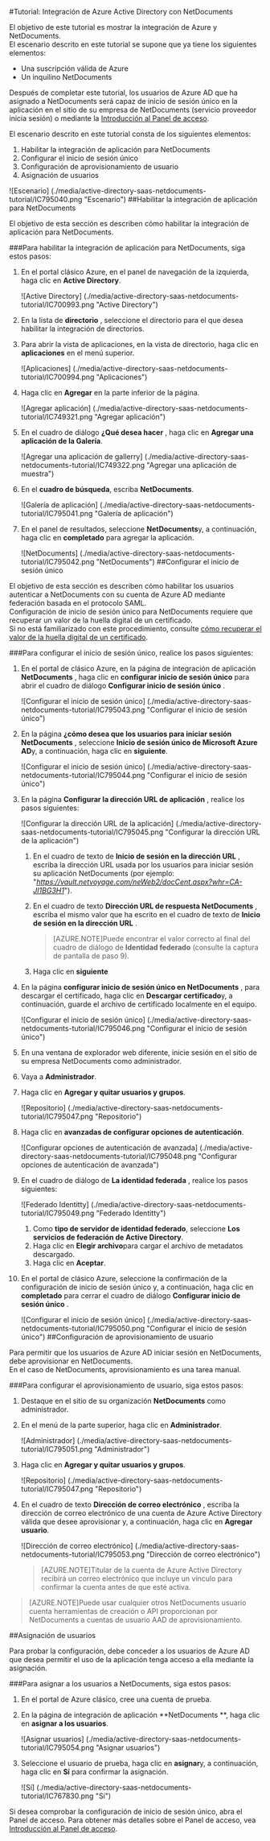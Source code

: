 <properties 
    pageTitle="Tutorial: Integración de Azure Active Directory con NetDocuments | Microsoft Azure" 
    description="Aprenda a usar NetDocuments con Azure Active Directory para habilitar el inicio de sesión único, aprovisionamiento automatizado y mucho más." 
    services="active-directory" 
    authors="jeevansd"  
    documentationCenter="na" 
    manager="femila"/>
<tags 
    ms.service="active-directory" 
    ms.devlang="na" 
    ms.topic="article" 
    ms.tgt_pltfrm="na" 
    ms.workload="identity" 
    ms.date="09/29/2016" 
    ms.author="jeedes" />

#<a name="tutorial-azure-active-directory-integration-with-netdocuments"></a>Tutorial: Integración de Azure Active Directory con NetDocuments
  
El objetivo de este tutorial es mostrar la integración de Azure y NetDocuments.  
El escenario descrito en este tutorial se supone que ya tiene los siguientes elementos:

-   Una suscripción válida de Azure
-   Un inquilino NetDocuments
  
Después de completar este tutorial, los usuarios de Azure AD que ha asignado a NetDocuments será capaz de inicio de sesión único en la aplicación en el sitio de su empresa de NetDocuments (servicio proveedor inicia sesión) o mediante la [Introducción al Panel de acceso](active-directory-saas-access-panel-introduction.md).
  
El escenario descrito en este tutorial consta de los siguientes elementos:

1.  Habilitar la integración de aplicación para NetDocuments
2.  Configurar el inicio de sesión único
3.  Configuración de aprovisionamiento de usuario
4.  Asignación de usuarios

![Escenario] (./media/active-directory-saas-netdocuments-tutorial/IC795040.png "Escenario")
##<a name="enabling-the-application-integration-for-netdocuments"></a>Habilitar la integración de aplicación para NetDocuments
  
El objetivo de esta sección es describen cómo habilitar la integración de aplicación para NetDocuments.

###<a name="to-enable-the-application-integration-for-netdocuments-perform-the-following-steps"></a>Para habilitar la integración de aplicación para NetDocuments, siga estos pasos:

1.  En el portal clásico Azure, en el panel de navegación de la izquierda, haga clic en **Active Directory**.

    ![Active Directory] (./media/active-directory-saas-netdocuments-tutorial/IC700993.png "Active Directory")

2.  En la lista de **directorio** , seleccione el directorio para el que desea habilitar la integración de directorios.

3.  Para abrir la vista de aplicaciones, en la vista de directorio, haga clic en **aplicaciones** en el menú superior.

    ![Aplicaciones] (./media/active-directory-saas-netdocuments-tutorial/IC700994.png "Aplicaciones")

4.  Haga clic en **Agregar** en la parte inferior de la página.

    ![Agregar aplicación] (./media/active-directory-saas-netdocuments-tutorial/IC749321.png "Agregar aplicación")

5.  En el cuadro de diálogo **¿Qué desea hacer** , haga clic en **Agregar una aplicación de la Galería**.

    ![Agregar una aplicación de gallerry] (./media/active-directory-saas-netdocuments-tutorial/IC749322.png "Agregar una aplicación de muestra")

6.  En el **cuadro de búsqueda**, escriba **NetDocuments**.

    ![Galería de aplicación] (./media/active-directory-saas-netdocuments-tutorial/IC795041.png "Galería de aplicación")

7.  En el panel de resultados, seleccione **NetDocuments**y, a continuación, haga clic en **completado** para agregar la aplicación.

    ![NetDocuments] (./media/active-directory-saas-netdocuments-tutorial/IC795042.png "NetDocuments")
##<a name="configuring-single-sign-on"></a>Configurar el inicio de sesión único
  
El objetivo de esta sección es describen cómo habilitar los usuarios autenticar a NetDocuments con su cuenta de Azure AD mediante federación basada en el protocolo SAML.  
Configuración de inicio de sesión único para NetDocuments requiere que recuperar un valor de la huella digital de un certificado.  
Si no está familiarizado con este procedimiento, consulte [cómo recuperar el valor de la huella digital de un certificado](http://youtu.be/YKQF266SAxI).

###<a name="to-configure-single-sign-on-perform-the-following-steps"></a>Para configurar el inicio de sesión único, realice los pasos siguientes:

1.  En el portal de clásico Azure, en la página de integración de aplicación **NetDocuments** , haga clic en **configurar inicio de sesión único** para abrir el cuadro de diálogo **Configurar inicio de sesión único** .

    ![Configurar el inicio de sesión único] (./media/active-directory-saas-netdocuments-tutorial/IC795043.png "Configurar el inicio de sesión único")

2.  En la página **¿cómo desea que los usuarios para iniciar sesión NetDocuments** , seleccione **Inicio de sesión único de Microsoft Azure AD**y, a continuación, haga clic en **siguiente**.

    ![Configurar el inicio de sesión único] (./media/active-directory-saas-netdocuments-tutorial/IC795044.png "Configurar el inicio de sesión único")

3.  En la página **Configurar la dirección URL de aplicación** , realice los pasos siguientes:

    ![Configurar la dirección URL de la aplicación] (./media/active-directory-saas-netdocuments-tutorial/IC795045.png "Configurar la dirección URL de la aplicación")

    1.  En el cuadro de texto de **Inicio de sesión en la dirección URL** , escriba la dirección URL usada por los usuarios para iniciar sesión su aplicación NetDocuments (por ejemplo: "*https://vault.netvoyage.com/neWeb2/docCent.aspx?whr=CA-JI1BG3H1*").
    2.  En el cuadro de texto **Dirección URL de respuesta NetDocuments** , escriba el mismo valor que ha escrito en el cuadro de texto de **Inicio de sesión en la dirección URL** .  

        >[AZURE.NOTE]Puede encontrar el valor correcto al final del cuadro de diálogo de **Identidad federado** (consulte la captura de pantalla de paso 9).

    3.  Haga clic en **siguiente**

4.  En la página **configurar inicio de sesión único en NetDocuments** , para descargar el certificado, haga clic en **Descargar certificado**y, a continuación, guarde el archivo de certificado localmente en el equipo.

    ![Configurar el inicio de sesión único] (./media/active-directory-saas-netdocuments-tutorial/IC795046.png "Configurar el inicio de sesión único")

5.  En una ventana de explorador web diferente, inicie sesión en el sitio de su empresa NetDocuments como administrador.

6.  Vaya a **Administrador**.

7.  Haga clic en **Agregar y quitar usuarios y grupos**.

    ![Repositorio] (./media/active-directory-saas-netdocuments-tutorial/IC795047.png "Repositorio")

8.  Haga clic en **avanzadas de configurar opciones de autenticación**.

    ![Configurar opciones de autenticación de avanzada] (./media/active-directory-saas-netdocuments-tutorial/IC795048.png "Configurar opciones de autenticación de avanzada")

9.  En el cuadro de diálogo de **La identidad federada** , realice los pasos siguientes:

    ![Federado Identitty] (./media/active-directory-saas-netdocuments-tutorial/IC795049.png "Federado Identitty")

    1.  Como **tipo de servidor de identidad federado**, seleccione **Los servicios de federación de Active Directory**.
    2.  Haga clic en **Elegir archivo**para cargar el archivo de metadatos descargado.
    3.  Haga clic en **Aceptar**.

10. En el portal de clásico Azure, seleccione la confirmación de la configuración de inicio de sesión único y, a continuación, haga clic en **completado** para cerrar el cuadro de diálogo **Configurar inicio de sesión único** .

    ![Configurar el inicio de sesión único] (./media/active-directory-saas-netdocuments-tutorial/IC795050.png "Configurar el inicio de sesión único")
##<a name="configuring-user-provisioning"></a>Configuración de aprovisionamiento de usuario
  
Para permitir que los usuarios de Azure AD iniciar sesión en NetDocuments, debe aprovisionar en NetDocuments.  
En el caso de NetDocuments, aprovisionamiento es una tarea manual.

###<a name="to-configure-user-provisioning-perform-the-following-steps"></a>Para configurar el aprovisionamiento de usuario, siga estos pasos:

1.  Destaque en el sitio de su organización **NetDocuments** como administrador.

2.  En el menú de la parte superior, haga clic en **Administrador**.

    ![Administrador] (./media/active-directory-saas-netdocuments-tutorial/IC795051.png "Administrador")

3.  Haga clic en **Agregar y quitar usuarios y grupos**.

    ![Repositorio] (./media/active-directory-saas-netdocuments-tutorial/IC795047.png "Repositorio")

4.  En el cuadro de texto **Dirección de correo electrónico** , escriba la dirección de correo electrónico de una cuenta de Azure Active Directory válida que desee aprovisionar y, a continuación, haga clic en **Agregar usuario**.

    ![Dirección de correo electrónico] (./media/active-directory-saas-netdocuments-tutorial/IC795053.png "Dirección de correo electrónico")

    >[AZURE.NOTE]Titular de la cuenta de Azure Active Directory recibirá un correo electrónico que incluye un vínculo para confirmar la cuenta antes de que esté activa.

>[AZURE.NOTE]Puede usar cualquier otros NetDocuments usuario cuenta herramientas de creación o API proporcionan por NetDocuments a cuentas de usuario AAD de aprovisionamiento.

##<a name="assigning-users"></a>Asignación de usuarios
  
Para probar la configuración, debe conceder a los usuarios de Azure AD que desea permitir el uso de la aplicación tenga acceso a ella mediante la asignación.

###<a name="to-assign-users-to-netdocuments-perform-the-following-steps"></a>Para asignar a los usuarios a NetDocuments, siga estos pasos:

1.  En el portal de Azure clásico, cree una cuenta de prueba.

2.  En la página de integración de aplicación **NetDocuments **, haga clic en **asignar a los usuarios**.

    ![Asignar usuarios] (./media/active-directory-saas-netdocuments-tutorial/IC795054.png "Asignar usuarios")

3.  Seleccione el usuario de prueba, haga clic en **asignar**y, a continuación, haga clic en **Sí** para confirmar la asignación.

    ![Sí] (./media/active-directory-saas-netdocuments-tutorial/IC767830.png "Sí")
  
Si desea comprobar la configuración de inicio de sesión único, abra el Panel de acceso. Para obtener más detalles sobre el Panel de acceso, vea [Introducción al Panel de acceso](active-directory-saas-access-panel-introduction.md).